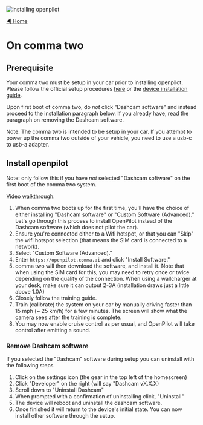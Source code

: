 ![installing openpilot](https://user-images.githubusercontent.com/37757984/82701893-d3d69580-9c25-11ea-8910-3b65c5bc84f6.png)

[◄ Home](https://github.com/commaai/openpilot/wiki)

# On comma two
## Prerequisite
Your comma two must be setup in your car prior to installing openpilot. Please follow the official setup procedures [here](https://comma.ai/setup/two) or the [device installation guide](https://github.com/commaai/openpilot/wiki/Installation-Guides).

Upon first boot of comma two, do _not_ click "Dashcam software" and instead proceed to the installation paragraph below. If you already have, read the paragraph on removing the Dashcam software.

Note: The comma two is intended to be setup in your car. If you attempt to power up the comma two outside of your vehicle, you need to use a usb-c to usb-a adapter.

## Install openpilot
Note: only follow this if you have _not_ selected "Dashcam software" on the first boot of the comma two system.

[Video walkthrough](https://www.youtube.com/watch?v=RbD1X6luc0Q).

1. When comma two boots up for the first time, you'll have the choice of either installing "Dashcam software" or "Custom Software (Advanced)." Let's go through this process to install OpenPilot instead of the Dashcam software (which does not pilot the car).
2. Ensure you're connected either to a Wifi hotspot, or that you can "Skip" the wifi hotspot selection (that means the SIM card is connected to a network).
3. Select "Custom Software (Advanced)."
4. Enter `https://openpilot.comma.ai` and click "Install Software."
5. comma two will then download the software, and install it. Note that when using the SIM card for this, you may need to retry once or twice depending on the quality of the connection. When using a wallcharger at your desk, make sure it can output 2-3A (installation draws just a little above 1.0A)
6. Closely follow the training guide.
7. Train (calibrate) the system on your car by manually driving faster than 15 mph (~ 25 km/h) for a few minutes. The screen will show what the camera sees after the training is complete.
8. You may now enable cruise control as per usual, and OpenPilot will take control after emitting a sound.

### Remove Dashcam software
If you selected the "Dashcam" software during setup you can uninstall with the following steps

1. Click on the settings icon (the gear in the top left of the homescreen)
2. Click "Developer" on the right (will say "Dashcam vX.X.X)
3. Scroll down to "Uninstall Dashcam" 
4. When prompted with a confirmation of uninstalling click, "Uninstall"
5. The device will reboot and uninstall the dashcam software. 
6. Once finished it will return to the device's initial state. You can now install other software through the setup. 